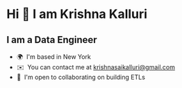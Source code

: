 Hi 👋 I am Krishna Kalluri
================================

I am a Data Engineer
-------------

* 🌍  I'm based in New York
* ✉️  You can contact me at [krishnasaikalluri@gmail.com](mailto:krishnasaikalluri@gmail.com)
* 🤝  I'm open to collaborating on building ETLs
